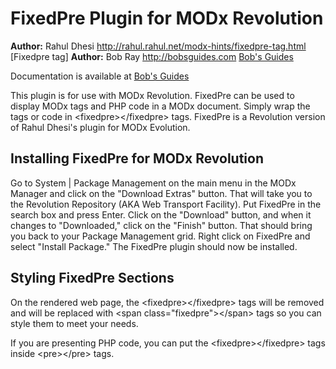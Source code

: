 FixedPre Plugin for MODx Revolution
=======================================

**Author:** Rahul Dhesi <http://rahul.rahul.net/modx-hints/fixedpre-tag.html> [Fixedpre tag] 
**Author:** Bob Ray <http://bobsguides.com> [Bob's Guides](http://bobsguides.com)

Documentation is available at [Bob's Guides](http://bobsguides.com/fixedpre-tutorial.html)


This plugin is for use with MODx Revolution. FixedPre can be used to display MODx tags and PHP code in a MODx document. Simply wrap the tags or code in &lt;fixedpre&gt;&lt;/fixedpre&gt; tags. FixedPre is a Revolution version of Rahul Dhesi's plugin for MODx Evolution.

Installing FixedPre for MODx Revolution
---------------------------------------

Go to System | Package Management on the main menu in the MODx Manager and click on the "Download Extras" button. That will take you to the Revolution Repository (AKA Web Transport Facility). Put FixedPre in the search box and press Enter. Click on the "Download" button, and when it changes to "Downloaded," click on the "Finish" button. That should bring you back to your Package Management grid. Right click on FixedPre and select "Install Package." The FixedPre plugin should now be installed.

Styling FixedPre Sections
-------------------------
On the rendered web page, the &lt;fixedpre&gt;&lt;/fixedpre&gt; tags will be removed and will be replaced with &lt;span class=&quot;fixedpre&quot;&gt;&lt;/span&gt; tags so you can style them to meet your needs.

If you are presenting PHP code, you can put the &lt;fixedpre&gt;&lt;/fixedpre&gt; tags inside &lt;pre&gt;&lt;/pre&gt; tags.
